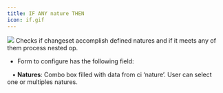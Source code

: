 ```yaml
---
title: IF ANY nature THEN
icon: if.gif
---
```


<img src="/static/images/icons/if.gif" /> Checks if changeset accomplish defined natures and if it meets any of them process nested op. 

* Form to configure has the following field: <br />

&nbsp; &nbsp;• **Natures**: Combo box filled with data from ci ‘nature’. User can select one or multiples natures.


